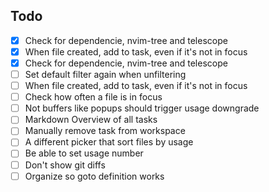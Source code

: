 ## Todo
- [x] Check for dependencie, nvim-tree and telescope 
- [X] When file created, add to task, even if it's not in focus
- [X] Check for dependencie, nvim-tree and telescope 
- [ ] Set default filter again when unfiltering
- [ ] When file created, add to task, even if it's not in focus
- [ ] Check how often a file is in focus
- [ ] Not buffers like popups should trigger usage downgrade
- [ ] Markdown Overview of all tasks
- [ ] Manually remove task from workspace
- [ ] A different picker that sort files by usage
- [ ] Be able to set usage number
- [ ] Don't show git diffs
- [ ] Organize so goto definition works
